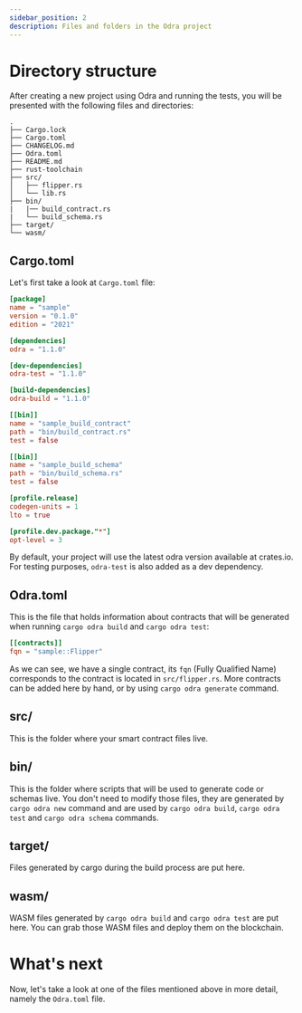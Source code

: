 ```yaml
---
sidebar_position: 2
description: Files and folders in the Odra project
---
```


# Directory structure

After creating a new project using Odra and running the tests, you will be presented with the
following files and directories:

```
.
├── Cargo.lock
├── Cargo.toml
├── CHANGELOG.md
├── Odra.toml
├── README.md
├── rust-toolchain
├── src/
│   ├── flipper.rs
│   └── lib.rs
├── bin/
|   |── build_contract.rs
|   └── build_schema.rs
├── target/
└── wasm/
```

## Cargo.toml
Let's first take a look at `Cargo.toml` file:

```toml
[package]
name = "sample"
version = "0.1.0"
edition = "2021"

[dependencies]
odra = "1.1.0"

[dev-dependencies]
odra-test = "1.1.0"

[build-dependencies]
odra-build = "1.1.0"

[[bin]]
name = "sample_build_contract"
path = "bin/build_contract.rs"
test = false

[[bin]]
name = "sample_build_schema"
path = "bin/build_schema.rs"
test = false

[profile.release]
codegen-units = 1
lto = true

[profile.dev.package."*"]
opt-level = 3
```

By default, your project will use the latest odra version available at crates.io. For testing purposes, `odra-test` is also 
added as a dev dependency.

## Odra.toml
This is the file that holds information about contracts that will be generated when running `cargo odra build` and
`cargo odra test`:

```toml
[[contracts]]
fqn = "sample::Flipper"
```

As we can see, we have a single contract, its `fqn` (Fully Qualified Name) corresponds to
the contract is located in `src/flipper.rs`.
More contracts can be added here by hand, or by using `cargo odra generate` command.

## src/
This is the folder where your smart contract files live.

## bin/
This is the folder where scripts that will be used to generate code or schemas live.
You don't need to modify those files, they are generated by `cargo odra new` command and 
are used by `cargo odra build`, `cargo odra test` and `cargo odra schema` commands.

## target/
Files generated by cargo during the build process are put here.

## wasm/
WASM files generated by `cargo odra build` and `cargo odra test` are put here. You can grab those WASM files
and deploy them on the blockchain.

# What's next
Now, let's take a look at one of the files mentioned above in more detail,
namely the `Odra.toml` file.
